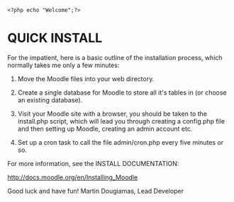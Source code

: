 	<?php echo "Welcome";?>
QUICK INSTALL
=============

For the impatient, here is a basic outline of the
installation process, which normally takes me only
a few minutes:

1) Move the Moodle files into your web directory.

2) Create a single database for Moodle to store all
   it's tables in (or choose an existing database).

3) Visit your Moodle site with a browser, you should
   be taken to the install.php script, which will lead
   you through creating a config.php file and then
   setting up Moodle, creating an admin account etc.

4) Set up a cron task to call the file admin/cron.php
   every five minutes or so.


For more information, see the INSTALL DOCUMENTATION:

   http://docs.moodle.org/en/Installing_Moodle


Good luck and have fun!
Martin Dougiamas, Lead Developer


